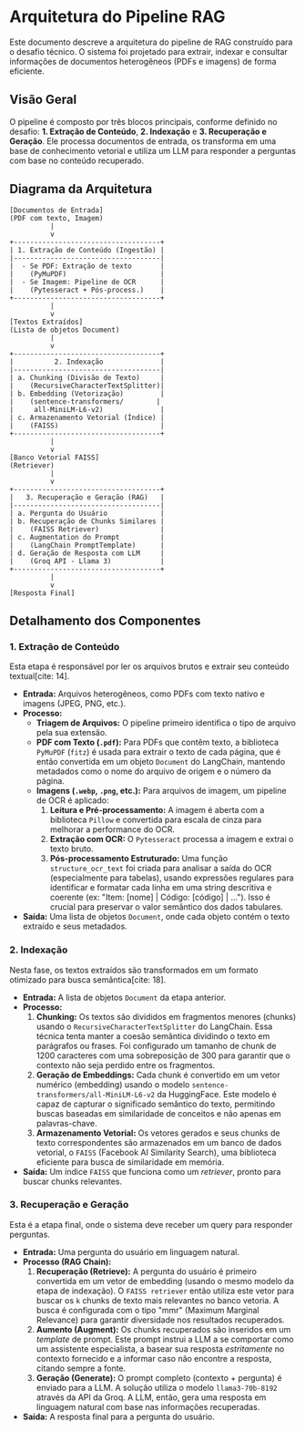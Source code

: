 # Arquitetura do Pipeline RAG 

Este documento descreve a arquitetura do pipeline de RAG construído para o desafio técnico. O sistema foi projetado para extrair, indexar e consultar informações de documentos heterogêneos (PDFs e imagens) de forma eficiente.

## Visão Geral

O pipeline é composto por três blocos principais, conforme definido no desafio: **1. Extração de Conteúdo**, **2. Indexação** e **3. Recuperação e Geração**. Ele processa documentos de entrada, os transforma em uma base de conhecimento vetorial e utiliza um LLM para responder a perguntas com base no conteúdo recuperado.

## Diagrama da Arquitetura
```
[Documentos de Entrada]
(PDF com texto, Imagem)
          |
          v
+------------------------------------+
| 1. Extração de Conteúdo (Ingestão) |
|------------------------------------|
|  - Se PDF: Extração de texto       |
|    (PyMuPDF)                       |
|  - Se Imagem: Pipeline de OCR      |
|    (Pytesseract + Pós-process.)    |
+------------------------------------+
          |
          v
[Textos Extraídos]
(Lista de objetos Document)
          |
          v
+------------------------------------+
|          2. Indexação              |
|------------------------------------|
| a. Chunking (Divisão de Texto)     |
|    (RecursiveCharacterTextSplitter)|
| b. Embedding (Vetorização)         |
|    (sentence-transformers/        |
|     all-MiniLM-L6-v2)              |
| c. Armazenamento Vetorial (Índice) |
|    (FAISS)                         |
+------------------------------------+
          |
          v
[Banco Vetorial FAISS]
(Retriever)
          |
          v
+------------------------------------+
|   3. Recuperação e Geração (RAG)   |
|------------------------------------|
| a. Pergunta do Usuário             |
| b. Recuperação de Chunks Similares |
|    (FAISS Retriever)               |
| c. Augmentation do Prompt          |
|    (LangChain PromptTemplate)      |
| d. Geração de Resposta com LLM     |
|    (Groq API - Llama 3)            |
+------------------------------------+
          |
          v
[Resposta Final]

```

## Detalhamento dos Componentes

### 1. Extração de Conteúdo

Esta etapa é responsável por ler os arquivos brutos e extrair seu conteúdo textual[cite: 14].

* **Entrada:** Arquivos heterogêneos, como PDFs com texto nativo e imagens (JPEG, PNG, etc.).
* **Processo:**
    * **Triagem de Arquivos:** O pipeline primeiro identifica o tipo de arquivo pela sua extensão.
    * **PDF com Texto (`.pdf`):** Para PDFs que contêm texto, a biblioteca `PyMuPDF` (`fitz`) é usada para extrair o texto de cada página, que é então convertida em um objeto `Document` do LangChain, mantendo metadados como o nome do arquivo de origem e o número da página.
    * **Imagens (`.webp`, `.png`, etc.):** Para arquivos de imagem, um pipeline de OCR é aplicado:
        1.  **Leitura e Pré-processamento:** A imagem é aberta com a biblioteca `Pillow` e convertida para escala de cinza para melhorar a performance do OCR.
        2.  **Extração com OCR:** O `Pytesseract` processa a imagem e extrai o texto bruto.
        3.  **Pós-processamento Estruturado:** Uma função `structure_ocr_text` foi criada para analisar a saída do OCR (especialmente para tabelas), usando expressões regulares para identificar e formatar cada linha em uma string descritiva e coerente (ex: "Item: [nome] | Código: [código] | ..."). Isso é crucial para preservar o valor semântico dos dados tabulares.
* **Saída:** Uma lista de objetos `Document`, onde cada objeto contém o texto extraído e seus metadados.

### 2. Indexação

Nesta fase, os textos extraídos são transformados em um formato otimizado para busca semântica[cite: 18].

* **Entrada:** A lista de objetos `Document` da etapa anterior.
* **Processo:**
    1.  **Chunking:** Os textos são divididos em fragmentos menores (chunks) usando o `RecursiveCharacterTextSplitter` do LangChain. Essa técnica tenta manter a coesão semântica dividindo o texto em parágrafos ou frases. Foi configurado um tamanho de chunk de 1200 caracteres com uma sobreposição de 300 para garantir que o contexto não seja perdido entre os fragmentos.
    2.  **Geração de Embeddings:** Cada chunk é convertido em um vetor numérico (embedding)  usando o modelo `sentence-transformers/all-MiniLM-L6-v2` da HuggingFace. Este modelo é capaz de capturar o significado semântico do texto, permitindo buscas baseadas em similaridade de conceitos e não apenas em palavras-chave.
    3.  **Armazenamento Vetorial:** Os vetores gerados e seus chunks de texto correspondentes são armazenados em um banco de dados vetorial, o `FAISS` (Facebook AI Similarity Search), uma biblioteca eficiente para busca de similaridade em memória.
* **Saída:** Um índice `FAISS` que funciona como um *retriever*, pronto para buscar chunks relevantes.

### 3. Recuperação e Geração

Esta é a etapa final, onde o sistema deve receber um query para responder perguntas.

* **Entrada:** Uma pergunta do usuário em linguagem natural.
* **Processo (RAG Chain):**
    1.  **Recuperação (Retrieve):** A pergunta do usuário é primeiro convertida em um vetor de embedding (usando o mesmo modelo da etapa de indexação). O `FAISS retriever` então utiliza este vetor para buscar os `k` chunks de texto mais relevantes no banco vetoria. A busca é configurada com o tipo "mmr" (Maximum Marginal Relevance) para garantir diversidade nos resultados recuperados.
    2.  **Aumento (Augment):** Os chunks recuperados são inseridos em um *template* de prompt. Este prompt instrui a LLM a se comportar como um assistente especialista, a basear sua resposta *estritamente* no contexto fornecido e a informar caso não encontre a resposta, citando sempre a fonte.
    3.  **Geração (Generate):** O prompt completo (contexto + pergunta) é enviado para a LLM. A solução utiliza o modelo `llama3-70b-8192` através da API da Groq. A LLM, então, gera uma resposta em linguagem natural com base nas informações recuperadas.
* **Saída:** A resposta final para a pergunta do usuário.
